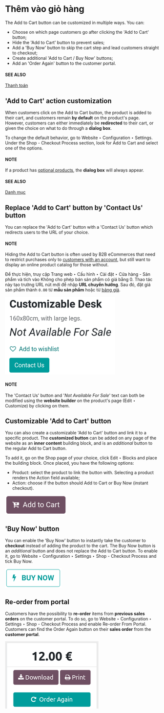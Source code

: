 # Thêm vào giỏ hàng

The Add to Cart button can be customized in multiple ways. You can:

- Choose on which page customers go after clicking the 'Add to Cart' button;
- Hide the 'Add to Cart' button to prevent sales;
- Add a 'Buy Now' button to skip the cart step and lead customers straight to checkout;
- Create additional 'Add to Cart / Buy Now' buttons;
- Add an 'Order Again' button to the customer portal.

#### SEE ALSO
[Thanh toán](checkout.md)

## 'Add to Cart' action customization

When customers click on the Add to Cart button, the product is added to their cart, and
customers remain **by default** on the product's page. However, customers can either immediately be
**redirected** to their cart, or given the choice on what to do through a **dialog box**.

To change the default behavior, go to Website ‣ Configuration ‣ Settings. Under
the Shop - Checkout Process section, look for Add to Cart and select one of
the options.

#### NOTE
If a product has [optional products](products/cross_upselling.md), the **dialog
box** will always appear.

#### SEE ALSO
[Danh mục](products/catalog.md)

<a id="cart-prevent-sale"></a>

## Replace 'Add to Cart' button by 'Contact Us' button

You can replace the 'Add to Cart' button with a 'Contact Us' button which redirects users to the URL
of your choice.

#### NOTE
Hiding the Add to Cart button is often used by B2B eCommerces that need to restrict
purchases only to [customers with an account](checkout.md#checkout-sign), but still want to
display an online product catalog for those without.

Để thực hiện, truy cập Trang web ‣ Cấu hình ‣ Cài đặt ‣ Cửa hàng - Sản phẩm và tích vào Không cho phép bán sản phẩm có giá bằng 0. Thao tác này tạo trường URL nút mới để nhập **URL chuyển hướng**. Sau đó, đặt giá sản phẩm thành `0.00` từ **mẫu sản phẩm** hoặc từ [bảng giá](../../sales/sales/products_prices/prices/pricing.md).

![Contact us button on product page](../../../.gitbook/assets/cart-contactus.png)

#### NOTE
The 'Contact Us' button and '*Not Available For Sale*' text can both be modified using the
**website builder** on the product's page (Edit ‣ Customize) by clicking on
them.

## Customizable 'Add to Cart' button

You can also create a customizable 'Add to Cart' button and link it to a specific product. The
**customized button** can be added on any page of the website as an **inner content** building
block, and is an *additional* button to the regular Add to Cart button.

To add it, go on the Shop page of your choice, click Edit ‣ Blocks
and place the building block. Once placed, you have the following options:

- Product: select the product to link the button with. Selecting a product renders the
  Action field available;
- Action: choose if the button should Add to Cart or Buy Now
  (instant checkout).

![Customizable 'Add to Cart' button](../../../.gitbook/assets/cart-add.png)

<a id="cart-buy-now"></a>

## 'Buy Now' button

You can enable the 'Buy Now' button to instantly take the customer to **checkout** instead
of adding the product to the cart. The Buy Now button is an *additional* button and
does not replace the Add to Cart button. To enable it, go to
Website ‣ Configuration ‣ Settings ‣ Shop - Checkout Process and tick
Buy Now.

![Buy Now button](../../../.gitbook/assets/cart-buy-now.png)

## Re-order from portal

Customers have the possibility to **re-order** items from **previous sales orders** on the customer
portal. To do so, go to Website ‣ Configuration ‣ Settings ‣ Shop - Checkout
Process and enable Re-order From Portal. Customers can find the Order Again
button on their **sales order** from the **customer portal**.

![Re-order button](../../../.gitbook/assets/cart-reorder.png)
